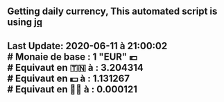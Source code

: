 ## Getting daily currency, This automated script is using [jq](https://stedolan.github.io/jq/)
## Last Update:  2020-06-11 à 21:00:02 </br># Monaie de base : 1 "EUR" 💶 </br> # Equivaut en 🇹🇳 à :  3.204314 </br> # Equivaut en 💵 à : 1.131267</br> # Equivaut en 🐱‍💻 à :  0.000121
